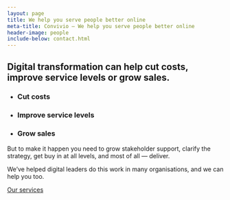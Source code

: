```yaml
---
layout: page
title: We help you serve people better online
meta-title: Convivio — We help you serve people better online
header-image: people
include-below: contact.html
---
```


<h2 class="sub-heading sub-heading--centered">Digital transformation can help cut costs, improve service levels or grow sales.</h2>

<ul class="icon-list">
  <li class="icon-list__icon icon-list__icon--jelly-bean"><h3 class="icon-list__title">Cut costs</h3></li>
  <li class="icon-list__icon icon-list__icon--rajah"><h3 class="icon-list__title">Improve service levels</h3></li>
  <li class="icon-list__icon icon-list__icon--three"><h3 class="icon-list__title">Grow sales</h3></li>
</ul>

<p class="intro-copy">But to make it happen you need to grow stakeholder support, clarify the strategy, get buy in at all levels, and most of all — deliver.</p>

<div class="cta-combo">
  <p class="cta-combo__copy">We’ve helped digital leaders do this work in many organisations, and we can help you too.</p>

  <div class="cta-combo__button">
    <a class="button button--primary button--cta" href="/services">Our services</a>
  </div>
</div>
